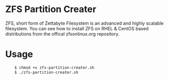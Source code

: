 # ZFS Partition Creater

ZFS, short form of Zettabyte Filesystem is an advanced and highly scalable filesystem.
You can see how to install ZFS on RHEL & CentOS based distributions from the offical zfsonlinux.org
repository.

# Usage
```bash
    $ chmod +x zfs-partition-creater.sh
    $ ./zfs-partition-creater.sh
```

